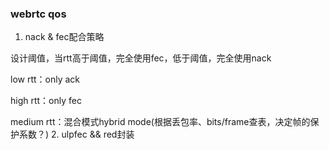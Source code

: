 ### webrtc qos
1. nack & fec配合策略

  设计阈值，当rtt高于阈值，完全使用fec，低于阈值，完全使用nack
  
  low rtt：only ack
  
  high rtt：only fec
  
  medium rtt：混合模式hybrid mode(根据丢包率、bits/frame查表，决定帧的保护系数？)
2. ulpfec && red封装
